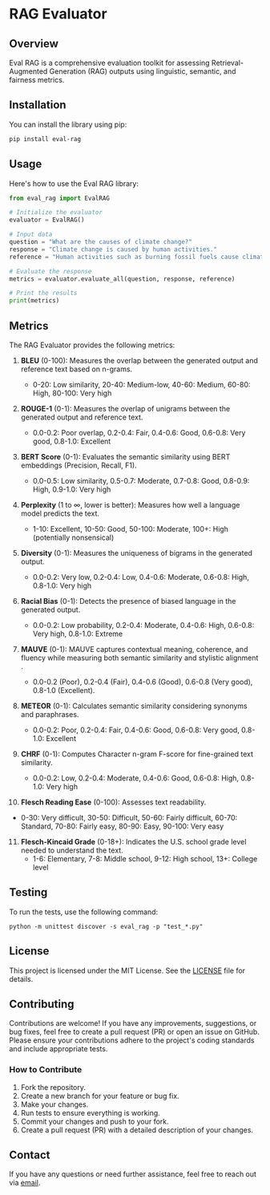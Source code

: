 # RAG Evaluator

## Overview

Eval RAG is a comprehensive evaluation toolkit for assessing Retrieval-Augmented Generation (RAG) outputs using linguistic, semantic, and fairness metrics.

## Installation

You can install the library using pip:

```bash
pip install eval-rag
```

## Usage

Here's how to use the Eval RAG library:

```python
from eval_rag import EvalRAG

# Initialize the evaluator
evaluator = EvalRAG()

# Input data
question = "What are the causes of climate change?"
response = "Climate change is caused by human activities."
reference = "Human activities such as burning fossil fuels cause climate change."

# Evaluate the response
metrics = evaluator.evaluate_all(question, response, reference)

# Print the results
print(metrics)
```

## Metrics

The RAG Evaluator provides the following metrics:

1. **BLEU** (0-100): Measures the overlap between the generated output and reference text based on n-grams.
   - 0-20: Low similarity, 20-40: Medium-low, 40-60: Medium, 60-80: High, 80-100: Very high

2. **ROUGE-1** (0-1): Measures the overlap of unigrams between the generated output and reference text.
   - 0.0-0.2: Poor overlap, 0.2-0.4: Fair, 0.4-0.6: Good, 0.6-0.8: Very good, 0.8-1.0: Excellent

3. **BERT Score** (0-1): Evaluates the semantic similarity using BERT embeddings (Precision, Recall, F1).
   - 0.0-0.5: Low similarity, 0.5-0.7: Moderate, 0.7-0.8: Good, 0.8-0.9: High, 0.9-1.0: Very high

4. **Perplexity** (1 to ∞, lower is better): Measures how well a language model predicts the text.
   - 1-10: Excellent, 10-50: Good, 50-100: Moderate, 100+: High (potentially nonsensical)

5. **Diversity** (0-1): Measures the uniqueness of bigrams in the generated output.
   - 0.0-0.2: Very low, 0.2-0.4: Low, 0.4-0.6: Moderate, 0.6-0.8: High, 0.8-1.0: Very high

6. **Racial Bias** (0-1): Detects the presence of biased language in the generated output.
   - 0.0-0.2: Low probability, 0.2-0.4: Moderate, 0.4-0.6: High, 0.6-0.8: Very high, 0.8-1.0: Extreme

7. **MAUVE** (0-1): MAUVE captures contextual meaning, coherence, and fluency while measuring both semantic similarity and stylistic alignment .
   -  0.0-0.2 (Poor), 0.2-0.4 (Fair), 0.4-0.6 (Good), 0.6-0.8 (Very good), 0.8-1.0 (Excellent).
     
8. **METEOR** (0-1): Calculates semantic similarity considering synonyms and paraphrases.
   - 0.0-0.2: Poor, 0.2-0.4: Fair, 0.4-0.6: Good, 0.6-0.8: Very good, 0.8-1.0: Excellent

9. **CHRF** (0-1): Computes Character n-gram F-score for fine-grained text similarity.
   - 0.0-0.2: Low, 0.2-0.4: Moderate, 0.4-0.6: Good, 0.6-0.8: High, 0.8-1.0: Very high

10. **Flesch Reading Ease** (0-100): Assesses text readability.
   - 0-30: Very difficult, 30-50: Difficult, 50-60: Fairly difficult, 60-70: Standard, 70-80: Fairly easy, 80-90: Easy, 90-100: Very easy

11. **Flesch-Kincaid Grade** (0-18+): Indicates the U.S. school grade level needed to understand the text.
    - 1-6: Elementary, 7-8: Middle school, 9-12: High school, 13+: College level

## Testing

To run the tests, use the following command:

```
python -m unittest discover -s eval_rag -p "test_*.py"
```

## License

This project is licensed under the MIT License. See the [LICENSE](LICENSE) file for details.

## Contributing

Contributions are welcome! If you have any improvements, suggestions, or bug fixes, feel free to create a pull request (PR) or open an issue on GitHub. Please ensure your contributions adhere to the project's coding standards and include appropriate tests.

### How to Contribute

1. Fork the repository.
2. Create a new branch for your feature or bug fix.
3. Make your changes.
4. Run tests to ensure everything is working.
5. Commit your changes and push to your fork.
6. Create a pull request (PR) with a detailed description of your changes.

## Contact

If you have any questions or need further assistance, feel free to reach out via [email](mailto:shaadclt@gmail.com).
